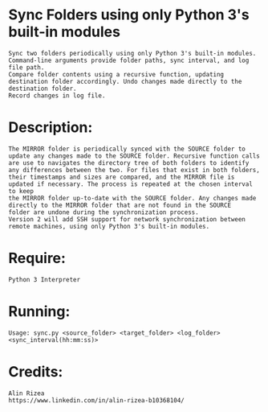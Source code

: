 
# **Sync Folders using only Python 3's built-in modules**
    Sync two folders periodically using only Python 3's built-in modules. Command-line arguments provide folder paths, sync interval, and log file path.
    Compare folder contents using a recursive function, updating destination folder accordingly. Undo changes made directly to the destination folder.
    Record changes in log file.


# **Description:**
    The MIRROR folder is periodically synced with the SOURCE folder to update any changes made to the SOURCE folder. Recursive function calls 
    are use to navigates the directory tree of both folders to identify any differences between the two. For files that exist in both folders,
    their timestamps and sizes are compared, and the MIRROR file is updated if necessary. The process is repeated at the chosen interval to keep
    the MIRROR folder up-to-date with the SOURCE folder. Any changes made directly to the MIRROR folder that are not found in the SOURCE 
    folder are undone during the synchronization process. 
    Version 2 will add SSH support for network synchronization between remote machines, using only Python 3's built-in modules.


# **Require:**
    Python 3 Interpreter

# **Running:**
    Usage: sync.py <source_folder> <target_folder> <log_folder> <sync_interval(hh:mm:ss)>

# **Credits:**
    Alin Rizea
    https://www.linkedin.com/in/alin-rizea-b10368104/


